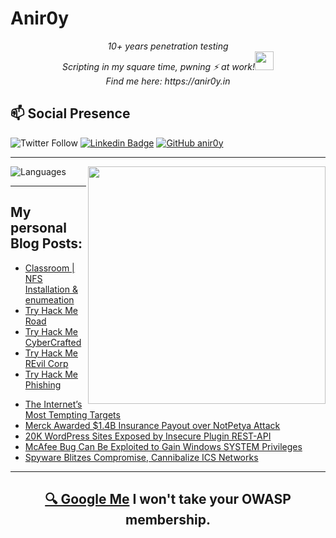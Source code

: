 # Anir0y

<p align="center"><em>10+ years penetration testing<br>
  Scripting in my square time, pwning ⚡ at work!<img src="https://media.giphy.com/media/WUlplcMpOCEmTGBtBW/giphy.gif" width="30"> <br>
  Find me here: https://anir0y.in
</em></p>

## 📫 Social Presence

![Twitter Follow](https://img.shields.io/twitter/follow/anir0y?color=blue&style=for-the-badge&logo=twitter)
[![Linkedin Badge](https://img.shields.io/badge/Animesh%20Roy-Connect%20on%20linkedin-black?style=for-the-badge&logo=linkedin)](https://www.linkedin.com/in/anir0y/)
[![GitHub anir0y](https://img.shields.io/github/followers/anir0y?label=GitHub&style=for-the-badge&logo=github)](https://github.com/anir0y)

---

<img align='right' src="https://github-readme-stats.vercel.app/api?username=anir0y&show_icons=true&theme=dark" width="380">
<p align="left">
  <img  src="https://github-readme-stats.vercel.app/api/top-langs/?username=anir0y&layout=compact&hide=html,css" alt="Languages" />
</p>


---

## My personal Blog Posts:

<!-- CLASS:START -->
- [Classroom | NFS Installation & enumeation](https://classroom.anir0y.in/post/classroom-nfs/)
- [Try Hack Me Road](https://classroom.anir0y.in/post/tryhackme-road/)
- [Try Hack Me CyberCrafted](https://classroom.anir0y.in/post/tryhackme-cybercrafted/)
- [Try Hack Me REvil Corp](https://classroom.anir0y.in/post/tryhackme-revilcorp/)
- [Try Hack Me Phishing](https://classroom.anir0y.in/post/tryhackme-phishingyl/)
<!-- CLASS:END -->


<!-- THREAT:START -->
- [The Internet’s Most Tempting Targets](https://threatpost.com/internet-most-tempting-targets/177869/)
- [Merck Awarded $1.4B Insurance Payout over NotPetya Attack](https://threatpost.com/merck-insurance-payout-notpetya-attack/177872/)
- [20K WordPress Sites Exposed by Insecure Plugin REST-API](https://threatpost.com/wordpress-insecure-plugin-rest-api/177866/)
- [McAfee Bug Can Be Exploited to Gain Windows SYSTEM Privileges](https://threatpost.com/mcafee-bug-windows-system-privileges/177857/)
- [Spyware Blitzes Compromise, Cannibalize ICS Networks](https://threatpost.com/spyware-blitzes-compromise-cannibalize-ics-networks/177851/)
<!-- THREAT:END -->

---

<h2 align=center>
  <a href="https://google.com/search?q=@anir0y">🔍 Google Me</a> I won't take your OWASP membership. 
</h2>


